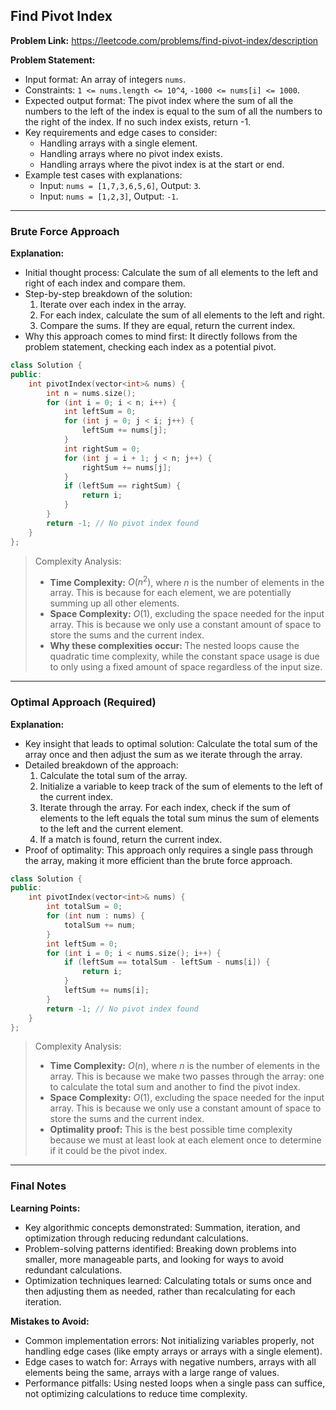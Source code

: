 ## Find Pivot Index
**Problem Link:** https://leetcode.com/problems/find-pivot-index/description

**Problem Statement:**
- Input format: An array of integers `nums`.
- Constraints: `1 <= nums.length <= 10^4`, `-1000 <= nums[i] <= 1000`.
- Expected output format: The pivot index where the sum of all the numbers to the left of the index is equal to the sum of all the numbers to the right of the index. If no such index exists, return -1.
- Key requirements and edge cases to consider: 
  - Handling arrays with a single element.
  - Handling arrays where no pivot index exists.
  - Handling arrays where the pivot index is at the start or end.
- Example test cases with explanations:
  - Input: `nums = [1,7,3,6,5,6]`, Output: `3`.
  - Input: `nums = [1,2,3]`, Output: `-1`.

---

### Brute Force Approach

**Explanation:**
- Initial thought process: Calculate the sum of all elements to the left and right of each index and compare them.
- Step-by-step breakdown of the solution:
  1. Iterate over each index in the array.
  2. For each index, calculate the sum of all elements to the left and right.
  3. Compare the sums. If they are equal, return the current index.
- Why this approach comes to mind first: It directly follows from the problem statement, checking each index as a potential pivot.

```cpp
class Solution {
public:
    int pivotIndex(vector<int>& nums) {
        int n = nums.size();
        for (int i = 0; i < n; i++) {
            int leftSum = 0;
            for (int j = 0; j < i; j++) {
                leftSum += nums[j];
            }
            int rightSum = 0;
            for (int j = i + 1; j < n; j++) {
                rightSum += nums[j];
            }
            if (leftSum == rightSum) {
                return i;
            }
        }
        return -1; // No pivot index found
    }
};
```

> Complexity Analysis:
> - **Time Complexity:** $O(n^2)$, where $n$ is the number of elements in the array. This is because for each element, we are potentially summing up all other elements.
> - **Space Complexity:** $O(1)$, excluding the space needed for the input array. This is because we only use a constant amount of space to store the sums and the current index.
> - **Why these complexities occur:** The nested loops cause the quadratic time complexity, while the constant space usage is due to only using a fixed amount of space regardless of the input size.

---

### Optimal Approach (Required)

**Explanation:**
- Key insight that leads to optimal solution: Calculate the total sum of the array once and then adjust the sum as we iterate through the array.
- Detailed breakdown of the approach:
  1. Calculate the total sum of the array.
  2. Initialize a variable to keep track of the sum of elements to the left of the current index.
  3. Iterate through the array. For each index, check if the sum of elements to the left equals the total sum minus the sum of elements to the left and the current element.
  4. If a match is found, return the current index.
- Proof of optimality: This approach only requires a single pass through the array, making it more efficient than the brute force approach.

```cpp
class Solution {
public:
    int pivotIndex(vector<int>& nums) {
        int totalSum = 0;
        for (int num : nums) {
            totalSum += num;
        }
        int leftSum = 0;
        for (int i = 0; i < nums.size(); i++) {
            if (leftSum == totalSum - leftSum - nums[i]) {
                return i;
            }
            leftSum += nums[i];
        }
        return -1; // No pivot index found
    }
};
```

> Complexity Analysis:
> - **Time Complexity:** $O(n)$, where $n$ is the number of elements in the array. This is because we make two passes through the array: one to calculate the total sum and another to find the pivot index.
> - **Space Complexity:** $O(1)$, excluding the space needed for the input array. This is because we only use a constant amount of space to store the sums and the current index.
> - **Optimality proof:** This is the best possible time complexity because we must at least look at each element once to determine if it could be the pivot index.

---

### Final Notes

**Learning Points:**
- Key algorithmic concepts demonstrated: Summation, iteration, and optimization through reducing redundant calculations.
- Problem-solving patterns identified: Breaking down problems into smaller, more manageable parts, and looking for ways to avoid redundant calculations.
- Optimization techniques learned: Calculating totals or sums once and then adjusting them as needed, rather than recalculating for each iteration.

**Mistakes to Avoid:**
- Common implementation errors: Not initializing variables properly, not handling edge cases (like empty arrays or arrays with a single element).
- Edge cases to watch for: Arrays with negative numbers, arrays with all elements being the same, arrays with a large range of values.
- Performance pitfalls: Using nested loops when a single pass can suffice, not optimizing calculations to reduce time complexity.